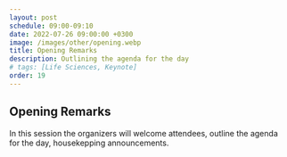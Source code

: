 ```yaml
---
layout: post
schedule: 09:00-09:10
date: 2022-07-26 09:00:00 +0300
image: /images/other/opening.webp
title: Opening Remarks
description: Outlining the agenda for the day
# tags: [Life Sciences, Keynote]
order: 19
---
```


## Opening Remarks
In this session the organizers will welcome attendees, outline the agenda for the day, housekepping announcements. 